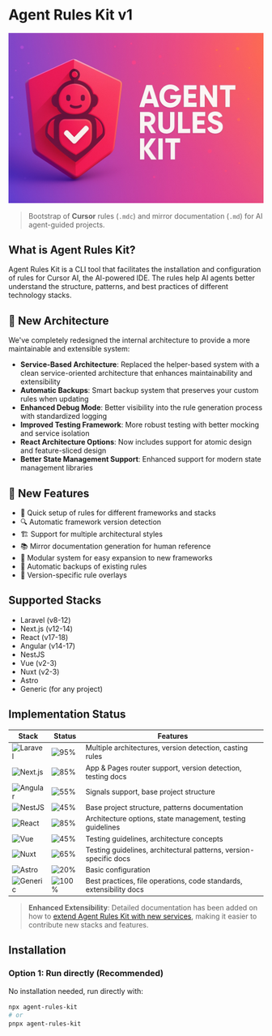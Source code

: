 # Agent Rules Kit v1

<p align="center">
  <img src="assets/banner_agent_rules_kit.jpg" alt="Agent Rules Kit Logo" width="729" />
</p>

> Bootstrap of **Cursor** rules (`.mdc`) and mirror documentation (`.md`) for AI agent-guided projects.

## What is Agent Rules Kit?

Agent Rules Kit is a CLI tool that facilitates the installation and configuration of rules for Cursor AI, the AI-powered IDE. The rules help AI agents better understand the structure, patterns, and best practices of different technology stacks.

## 🎉 New Architecture

We've completely redesigned the internal architecture to provide a more maintainable and extensible system:

-   **Service-Based Architecture**: Replaced the helper-based system with a clean service-oriented architecture that enhances maintainability and extensibility
-   **Automatic Backups**: Smart backup system that preserves your custom rules when updating
-   **Enhanced Debug Mode**: Better visibility into the rule generation process with standardized logging
-   **Improved Testing Framework**: More robust testing with better mocking and service isolation
-   **React Architecture Options**: Now includes support for atomic design and feature-sliced design
-   **Better State Management Support**: Enhanced support for modern state management libraries

## 🎉 New Features

-   🚀 Quick setup of rules for different frameworks and stacks
-   🔍 Automatic framework version detection
-   🏗️ Support for multiple architectural styles
-   📚 Mirror documentation generation for human reference
-   🧩 Modular system for easy expansion to new frameworks
-   💾 Automatic backups of existing rules
-   🔄 Version-specific rule overlays

## Supported Stacks

-   Laravel (v8-12)
-   Next.js (v12-14)
-   React (v17-18)
-   Angular (v14-17)
-   NestJS
-   Vue (v2-3)
-   Nuxt (v2-3)
-   Astro
-   Generic (for any project)

## Implementation Status

<p align="center">

| Stack                                                                                                                                 | Status                                | Features                                                            |
| ------------------------------------------------------------------------------------------------------------------------------------- | ------------------------------------- | ------------------------------------------------------------------- |
| <img src="https://img.shields.io/badge/Laravel-FF2D20?style=for-the-badge&logo=laravel&logoColor=white" alt="Laravel" width="100"/>   | ![95%](https://progress-bar.dev/95)   | Multiple architectures, version detection, casting rules            |
| <img src="https://img.shields.io/badge/Next.js-000000?style=for-the-badge&logo=nextdotjs&logoColor=white" alt="Next.js" width="100"/> | ![85%](https://progress-bar.dev/85)   | App & Pages router support, version detection, testing docs         |
| <img src="https://img.shields.io/badge/Angular-DD0031?style=for-the-badge&logo=angular&logoColor=white" alt="Angular" width="100"/>   | ![55%](https://progress-bar.dev/55)   | Signals support, base project structure                             |
| <img src="https://img.shields.io/badge/NestJS-E0234E?style=for-the-badge&logo=nestjs&logoColor=white" alt="NestJS" width="100"/>      | ![45%](https://progress-bar.dev/45)   | Base project structure, patterns documentation                      |
| <img src="https://img.shields.io/badge/React-61DAFB?style=for-the-badge&logo=react&logoColor=black" alt="React" width="100"/>         | ![85%](https://progress-bar.dev/85)   | Architecture options, state management, testing guidelines          |
| <img src="https://img.shields.io/badge/Vue-4FC08D?style=for-the-badge&logo=vue.js&logoColor=white" alt="Vue" width="100"/>            | ![45%](https://progress-bar.dev/45)   | Testing guidelines, architecture concepts                           |
| <img src="https://img.shields.io/badge/Nuxt-00DC82?style=for-the-badge&logo=nuxt.js&logoColor=white" alt="Nuxt" width="100"/>         | ![65%](https://progress-bar.dev/65)   | Testing guidelines, architectural patterns, version-specific docs   |
| <img src="https://img.shields.io/badge/Astro-0D0D0D?style=for-the-badge&logo=astro&logoColor=white" alt="Astro" width="100"/>         | ![20%](https://progress-bar.dev/20)   | Basic configuration                                                 |
| <img src="https://img.shields.io/badge/Generic-4B32C3?style=for-the-badge&logo=dev.to&logoColor=white" alt="Generic" width="100"/>    | ![100%](https://progress-bar.dev/100) | Best practices, file operations, code standards, extensibility docs |

</p>

> **Enhanced Extensibility**: Detailed documentation has been added on how to [extend Agent Rules Kit with new services](/docs/extending-services.md), making it easier to contribute new stacks and features.

## Installation

### Option 1: Run directly (Recommended)

No installation needed, run directly with:

```bash
npx agent-rules-kit
# or
pnpx agent-rules-kit
```
